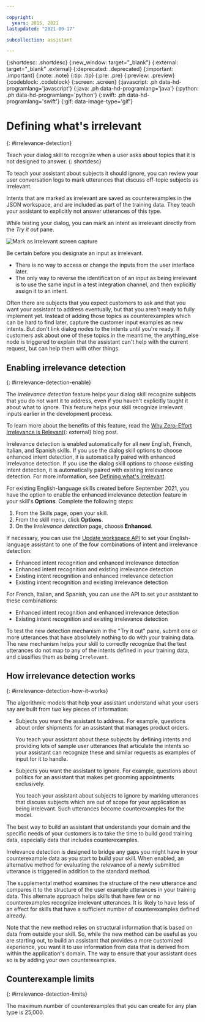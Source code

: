 ```yaml
---

copyright:
  years: 2015, 2021
lastupdated: "2021-09-17"

subcollection: assistant

---
```


{:shortdesc: .shortdesc}
{:new_window: target="_blank"}
{:external: target="_blank" .external}
{:deprecated: .deprecated}
{:important: .important}
{:note: .note}
{:tip: .tip}
{:pre: .pre}
{:preview: .preview}
{:codeblock: .codeblock}
{:screen: .screen}
{:javascript: .ph data-hd-programlang='javascript'}
{:java: .ph data-hd-programlang='java'}
{:python: .ph data-hd-programlang='python'}
{:swift: .ph data-hd-programlang='swift'}
{:gif: data-image-type='gif'}

# Defining what's irrelevant
{: #irrelevance-detection}

Teach your dialog skill to recognize when a user asks about topics that it is not designed to answer.
{: shortdesc}

To teach your assistant about subjects it should ignore, you can review your user conversation logs to mark utterances that discuss off-topic subjects as irrelevant.

Intents that are marked as irrelevant are saved as counterexamples in the JSON workspace, and are included as part of the training data. They teach your assistant to explicitly not answer utterances of this type.

While testing your dialog, you can mark an intent as irrelevant directly from the *Try it out* pane.

![Mark as irrelevant screen capture](images/irrelevant.png)

Be certain before you designate an input as irrelevant.

- There is no way to access or change the inputs from the user interface later.
- The only way to reverse the identification of an input as being irrelevant is to use the same input in a test integration channel, and then explicitly assign it to an intent.

Often there are subjects that you expect customers to ask and that you want your assistant to address eventually, but that you aren't ready to fully implement yet. Instead of adding those topics as counterexamples which can be hard to find later, capture the customer input examples as new intents. But don't link dialog nodes to the intents until you're ready. If customers ask about one of these topics in the meantime, the anything_else node is triggered to explain that the assistant can't help with the current request, but can help them with other things.

## Enabling irrelevance detection
{: #irrelevance-detection-enable}

The *irrelevance detection* feature helps your dialog skill recognize subjects that you do not want it to address, even if you haven't explicitly taught it about what to ignore. This feature helps your skill recognize irrelevant inputs earlier in the development process.

To learn more about the benefits of this feature, read the [Why Zero-Effort Irrelevance is Relevant](https://medium.com/ibm-watson/enhanced-offtopic-90b2dadf0ef1){: external} blog post.

Irrelevance detection is enabled automatically for all new English, French, Italian, and Spanish skills. If you use the dialog skill options to choose enhanced intent detection, it is automatically paired with enhanced irrelevance detection. If you use the dialog skill options to choose existing intent detection, it is automatically paired with existing irrelevance detection. For more information, see [Defining what's irrelevant](/docs/assistant?topic=assistant-irrelevance-detection). 

For existing English-language skills created before September 2021, you have the option to enable the enhanced irrelevance detection feature in your skill's **Options**. Complete the following steps:

1.  From the Skills page, open your skill.
1.  From the skill menu, click **Options**.
1.  On the *Irrelevance detection* page, choose **Enhanced**.

If necessary, you can use the [Update workspace API](/apidocs/assistant/assistant-v1?curl=#updateworkspace) to set your English-language assistant to one of the four combinations of intent and irrelevance detection:

- Enhanced intent recognition and enhanced irrelevance detection
- Enhanced intent recognition and existing irrelevance detection
- Existing intent recognition and enhanced irrelevance detection
- Existing intent recognition and existing irrelevance detection

For French, Italian, and Spanish, you can use the API to set your assistant to these combinations:
  - Enhanced intent recognition and enhanced irrelevance detection
  - Existing intent recognition and existing irrelevance detection

To test the new detection mechanism in the "Try it out" pane, submit one or more utterances that have absolutely nothing to do with your training data. The new mechanism helps your skill to correctly recognize that the test utterances do not map to any of the intents defined in your training data, and classifies them as being `Irrelevant`.

## How irrelevance detection works
{: #irrelevance-detection-how-it-works}

The algorithmic models that help your assistant understand what your users say are built from two key pieces of information:

- Subjects you want the assistant to address. For example, questions about order shipments for an assistant that manages product orders.

  You teach your assistant about these subjects by defining intents and providing lots of sample user utterances that articulate the intents so your assistant can recognize these and similar requests as examples of input for it to handle.
- Subjects you want the assistant to ignore. For example, questions about politics for an assistant that makes pet grooming appointments exclusively.

  You teach your assistant about subjects to ignore by marking utterances that discuss subjects which are out of scope for your application as being irrelevant. Such utterances become counterexamples for the model. 

The best way to build an assistant that understands your domain and the specific needs of your customers is to take the time to build good training data, especially data that includes counterexamples.

Irrelevance detection is designed to bridge any gaps you might have in your counterexample data as you start to build your skill. When enabled, an alternative method for evaluating the relevance of a newly submitted utterance is triggered in addition to the standard method. 

The supplemental method examines the structure of the new utterance and compares it to the structure of the user example utterances in your training data. This alternate approach helps skills that have few or no counterexamples recognize irrelevant utterances. It is likely to have less of an effect for skills that have a sufficient number of counterexamples defined already. 

Note that the new method relies on structural information that is based on data from outside your skill. So, while the new method can be useful as you are starting out, to build an assistant that provides a more customized experience, you want it to use information from data that is derived from within the application's domain. The way to ensure that your assistant does so is by adding your own counterexamples.

## Counterexample limits
{: #irrelevance-detection-limits}

The maximum number of counterexamples that you can create for any plan type is 25,000.
